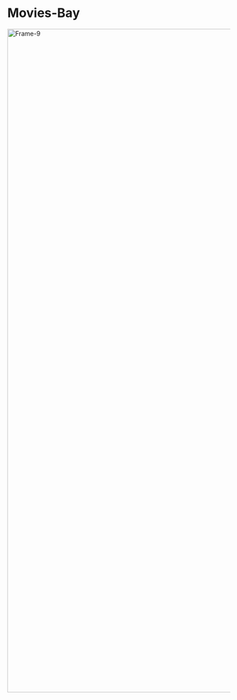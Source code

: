 # Movies-Bay


<a href="https://xd.adobe.com/view/a7a56dc4-d11a-446b-a464-3ac42f549aff-f2f6/screen/e2ee5fa8-fb1f-4b1b-a8da-da543b42c840"><img src="https://64.media.tumblr.com/6b343262c07ade90da954c3c50fe950c/df33f6c1259756da-65/s1280x1920/451e0c17c5f9aa13605cb54f699de8178406dd4b.png" alt="Frame-9" border="0" width = "1500"></a>
